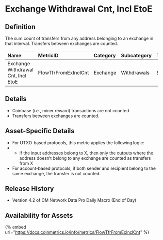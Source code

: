 # Exchange Withdrawal Cnt, Incl EtoE

## Definition

The sum count of transfers from any address belonging to an exchange in that interval. Transfers between exchanges are counted.

| Name | MetricID | Category | Subcategory | Type | Unit | Interval |
| :--- | :--- | :--- | :--- | :--- | :--- | :--- |
| Exchange Withdrawal Cnt, Incl EtoE | FlowTfrFromExInclCnt | Exchange | Withdrawals | Sum | Transfers | 1 block, 1 day |

## Details

* Coinbase \(i.e., miner reward\) transactions are not counted.
* Transfers between exchanges are counted.

## Asset-Specific Details

* For UTXO-based protocols, this metric applies the following logic:
* * If the input addresses belong to X, then only the outputs where the address doesn’t belong to any exchange are counted as transfers from X
* For account-based protocols, if both sender and recipient belong to the same exchange, the transfer is not counted.

## Release History

* Version 4.2 of CM Network Data Pro Daily Macro \(End of Day\)

## Availability for Assets

{% embed url="https://docs.coinmetrics.io/info/metrics/FlowTfrFromExInclCnt" %}

